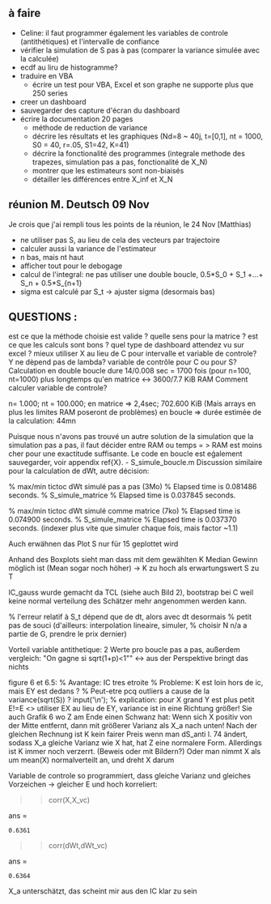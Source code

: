 ## à faire

* Celine: il faut programmer également les variables de controle (antithétiques) et l'intervalle de confiance
* vérifier la simulation de S pas à pas (comparer la variance simulée avec la calculée)
* ecdf au liru de histogramme?
* traduire en VBA
  + écrire un test pour VBA, Excel et son graphe ne supporte plus que 250 series
* creer un dashboard
* sauvegarder des capture d'écran du dashboard
* écrire la documentation 20 pages
  + méthode de reduction de variance
  + décrire les résultats et les graphiques (Nd=8 ~ 40j, t=[0,1], nt = 1000, S0 = 40, r=.05, S1=42, K=41)
  + décrire la fonctionalité des programmes (integrale methode des trapezes, simulation pas a pas, fonctionalité de X_N)
  + montrer que les estimateurs sont non-biaisés
  + détailler les différences entre X_inf et X_N
  
## réunion M. Deutsch 09 Nov

Je crois que j'ai rempli tous les points de la réunion, le 24 Nov [Matthias)

* ne utiliser pas S, au lieu de cela des vecteurs par trajectoire
* calculer aussi la variance de l'estimateur
* n bas, mais nt haut
* afficher tout pour le debogage
* calcul de l'integral: ne pas utiliser une double boucle, 0.5\*S_0 + S_1 +...+ S_n + 0.5\*S_{n+1}
* sigma est calculé par S_t -> ajuster sigma (desormais bas)


## QUESTIONS : 
est ce que la méthode choisie est valide ? 
quelle sens pour la matrice ? 
est ce que les calculs sont bons ? 
quel type de dashboard attendez vu sur excel ? 
mieux utiliser X au lieu de C pour intervalle et variable de controle?
Y ne dèpend pas de lambda?
variable de contrôle pour C ou pour S?
Calculation en double boucle dure 14/0.008 sec = 1700 fois (pour n=100, nt=1000) plus longtemps qu'en matrice <-> 3600/7.7 KiB RAM 
Comment calculer variable de controle?

n= 1.000;
nt = 100.000;
en matrice => 2,4sec; 702.600 KiB (Mais arrays en plus les limites RAM poseront de problèmes)
en boucle => durée estimée de la calculation: 44mn

Puisque nous n'avons pas trouvé un autre solution de la simulation que la simulation pas a pas, il faut décider entre RAM ou temps = > RAM est moins cher pour une exactitude suffisante.
Le code en boucle est eǵalement sauvegarder, voir appendix ref{X}. - S_simule_boucle.m
Discussion similaire pour la calculation de dWt, autre décision:

% max/min tictoc dWt simulé pas a pas (3Mo)
% Elapsed time is 0.081486 seconds.
% S_simule_matrice
% Elapsed time is 0.037845 seconds.

% max/min tictoc dWt simulé comme matrice (7ko)
% Elapsed time is 0.074900 seconds.
% S_simule_matrice
% Elapsed time is 0.037370 seconds. (indexer plus vite que simuler chaque fois, mais factor ~1.1)

Auch erwähnen das Plot S nur für 15 geplottet wird

Anhand des Boxplots sieht man dass mit dem gewählten K Median Gewinn möglich ist (Mean sogar noch höher) -> K zu hoch als erwartungswert S zu T

IC_gauss wurde gemacht da TCL (siehe auch Bild 2), bootstrap bei C weil keine normal verteilung des Schätzer mehr angenommen werden kann.


% l'erreur relatif à S_t dépend que de dt, alors avec dt desormais
% petit pas de souci (d'ailleurs: interpolation lineaire, simuler,
% choisir N n/a a partie de G, prendre le prix dernier)


Vorteil variable antithetique: 2 Werte pro boucle pas a pas,
außerdem vergleich: "On gagne si sqrt(1+p)<1"" <-> aus der Perspektive bringt das nichts


figure 6 et 6.5: 
% Avantage: IC tres etroite
        % Probleme: K est loin hors de ic, mais EY est dedans ?
        % Peut-etre pcq outliers a cause de la variance(sqrt(S)) ?
        input('\n');
        % explication: pour X grand Y est plus petit
E!=E <> utiliser EX au lieu de EY, variance ist in eine Richtung größer!
Sie auch Grafik 6 wo Z am Ende einen Schwanz hat: Wenn sich X positiv von der Mitte entfernt, dann mit größerer Varianz als X_a nach unten!
Nach der gleichen Rechnung ist K kein fairer Preis
wenn man dS_anti l. 74 ändert, sodass X_a gleiche Varianz wie X hat, hat Z eine normalere Form. Allerdings ist K immer noch verzerrt. (Beweis oder mit Bildern?)
Oder man nimmt X als um mean(X) normalverteilt an, und dreht X darum

Variable de controle so programmiert, dass gleiche Varianz und gleiches Vorzeichen -> gleicher E und hoch korreliert:
>> corr(X,X_vc)

ans =

    0.6361

>> corr(dWt,dWt_vc)

ans =

    0.6364

X_a unterschätzt, das scheint mir aus den IC klar zu sein
